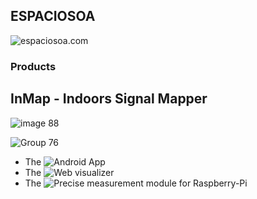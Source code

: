 ## ESPACIOSOA

![espaciosoa.com](https://espaciosoa.com/)

### Products
## InMap - Indoors Signal Mapper
![image 88](https://github.com/user-attachments/assets/35e76c13-7549-46a2-9a4d-25981a3bc447)

![Group 76](https://github.com/user-attachments/assets/83cdd6f4-9e47-4b4b-9655-e6c7163e5d27)
- The ![Android App](https://github.com/espaciosoa/inmap-app)
- The ![Web visualizer](https://github.com/espaciosoa/inmap-app)
- The ![Precise measurement module for Raspberry-Pi](https://github.com/espaciosoa/inmap-app)
